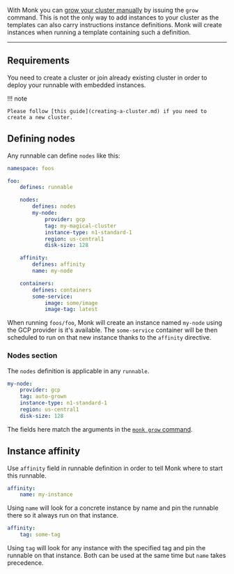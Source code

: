 With Monk you can [grow your cluster manually](creating-a-cluster.md) by issuing the `grow` command. This is not the only way to add instances to your cluster as the templates can also carry instructions instance definitions. Monk will create instances when running a template containing such a definition.

---

## Requirements

You need to create a cluster or join already existing cluster in order to deploy your runnable with embedded instances.

!!! note

    Please follow [this guide](creating-a-cluster.md) if you need to create a new cluster.

## Defining nodes

Any runnable can define `nodes` like this:

```yaml linenums="1"
namespace: foos

foo:
    defines: runnable

    nodes:
        defines: nodes
        my-node:
            provider: gcp
            tag: my-magical-cluster
            instance-type: n1-standard-1
            region: us-central1
            disk-size: 128

    affinity:
        defines: affinity
        name: my-node

    containers:
        defines: containers
        some-service:
            image: some/image
            image-tag: latest
```

When running `foos/foo`, Monk will create an instance named `my-node` using the GCP provider is it's available. The `some-service` container will be then scheduled to run on that new instance thanks to the `affinity` directive.

### Nodes section

The `nodes` definition is applicable in any `runnable`.

```yaml linenums="1"
my-node:
    provider: gcp
    tag: auto-grown
    instance-type: n1-standard-1
    region: us-central1
    disk-size: 128
```

The fields here match the arguments in the [`monk grow` command](../cli/monkd.md).

## Instance affinity

Use `affinity` field in runnable definition in order to tell Monk where to start this runnable.

```yaml linenums="1"
affinity:
    name: my-instance
```

Using `name` will look for a concrete instance by name and pin the runnable there so it always run on that instance.

```yaml linenums="1"
affinity:
    tag: some-tag
```

Using `tag` will look for any instance with the specified tag and pin the runnable on that instance.
Both can be used at the same time but `name` takes precedence.
